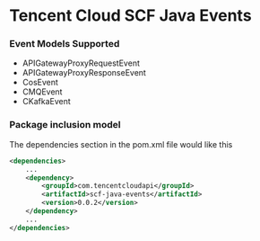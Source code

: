 # Tencent Cloud SCF Java Events

### Event Models Supported
* APIGatewayProxyRequestEvent
* APIGatewayProxyResponseEvent
* CosEvent
* CMQEvent
* CKafkaEvent

### Package inclusion model
The dependencies section in the pom.xml file would like this

```xml
<dependencies>
    ...
    <dependency>
        <groupId>com.tencentcloudapi</groupId>
        <artifactId>scf-java-events</artifactId>
        <version>0.0.2</version>
    </dependency>
    ...
</dependencies>
```
